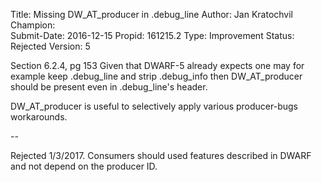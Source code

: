 Title:       Missing DW_AT_producer in .debug_line
Author:      Jan Kratochvil
Champion:    
Submit-Date: 2016-12-15
Propid:      161215.2
Type:        Improvement
Status:      Rejected
Version:     5

Section 6.2.4, pg 153
Given that DWARF-5 already expects one may for example keep .debug_line and strip
.debug_info then DW_AT_producer should be present even in .debug_line's header.

DW_AT_producer is useful to selectively apply various producer-bugs workarounds.

--

Rejected 1/3/2017.
Consumers should used features described in DWARF and not depend on the producer ID.
